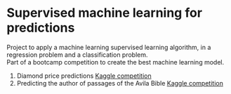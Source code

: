 # Supervised machine learning for predictions
Project to apply a machine learning supervised learning algorithm, in a regression problem and a classification problem.  
Part of a bootcamp competition to create the best machine learning model.

1. Diamond price predictions [Kaggle competition](https://www.kaggle.com/c/diamonds-datamad0120/overview) 
2. Predicting the author of passages of the Avila Bible [Kaggle competition](https://www.kaggle.com/c/avila-bible-datamad0120/data)

